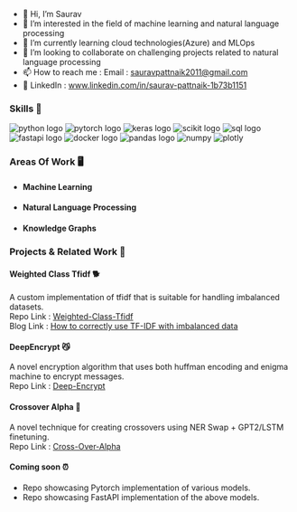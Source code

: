- 👋 Hi, I’m Saurav
- 👀 I’m interested in the field of machine learning and natural language processing
- 🌱 I’m currently learning cloud technologies(Azure) and MLOps
- :sunflower: I’m looking to collaborate on challenging projects related to natural language processing
- 📫 How to reach me : Email : sauravpattnaik2011@gmail.com
- 🐼 LinkedIn : www.linkedin.com/in/saurav-pattnaik-1b73b1151


### Skills 🚀

![python logo](https://img.shields.io/badge/Python-FFD43B?style=for-the-badge&logo=python&logoColor=blue) ![pytorch logo](https://img.shields.io/badge/PyTorch-EE4C2C?style=for-the-badge&logo=PyTorch&logoColor=white) ![keras logo](https://img.shields.io/badge/Keras-D00000?style=for-the-badge&logo=Keras&logoColor=white)
![scikit logo](https://img.shields.io/badge/scikit_learn-F7931E?style=for-the-badge&logo=scikit-learn&logoColor=white) ![sql logo](https://img.shields.io/badge/MySQL-005C84?style=for-the-badge&logo=mysql&logoColor=white) ![fastapi logo](https://img.shields.io/badge/fastapi-109989?style=for-the-badge&logo=FASTAPI&logoColor=white)
![docker logo](https://img.shields.io/badge/Docker-2CA5E0?style=for-the-badge&logo=docker&logoColor=white) ![pandas logo](https://img.shields.io/badge/Pandas-2C2D72?style=for-the-badge&logo=pandas&logoColor=white)
![numpy](https://img.shields.io/badge/Numpy-777BB4?style=for-the-badge&logo=numpy&logoColor=white) ![plotly](https://img.shields.io/badge/Plotly-239120?style=for-the-badge&logo=plotly&logoColor=white)
 
 ### Areas Of Work 🖥️
 * #### Machine Learning
 * #### Natural Language Processing
 * #### Knowledge Graphs

### Projects & Related Work 🌠

#### Weighted Class Tfidf 🐕
A custom implementation of tfidf that is suitable for handling imbalanced datasets.<br>
Repo Link : [Weighted-Class-Tfidf](https://github.com/SauravPattnaikCS60/Weighted-Class-Tfidf)<br>
Blog Link : [How to correctly use TF-IDF with imbalanced data](https://www.deepwizai.com/projects/how-to-correctly-use-tf-idf-with-imbalanced-data)

#### DeepEncrypt 😼
A novel encryption algorithm that uses both huffman encoding and enigma machine to encrypt messages.<br>
Repo Link : [Deep-Encrypt](https://github.com/SauravPattnaikCS60/Deep-Encrypt)

#### Crossover Alpha 🐉
A novel technique for creating crossovers using NER Swap + GPT2/LSTM finetuning.<br>
Repo Link : [Cross-Over-Alpha](https://github.com/SauravPattnaikCS60/Cross-Over-Alpha)


#### Coming soon ⏰
* Repo showcasing Pytorch implementation of various models.
* Repo showcasing FastAPI implementation of the above models. 

<!---
SauravPattnaikCS60/SauravPattnaikCS60 is a ✨ special ✨ repository because its `README.md` (this file) appears on your GitHub profile.
You can click the Preview link to take a look at your changes.
--->
